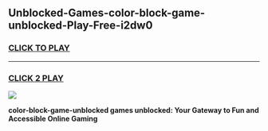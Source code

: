
## Unblocked-Games-color-block-game-unblocked-Play-Free-i2dw0
<h3>
<a href="https://premium76.site?title=color-block-game-unblocked&ref=10A">CLICK TO PLAY</a></h3>
<hr>

<h3>
<a href="https://premium76.site?title=color-block-game-unblocked&ref=10A">CLICK 2 PLAY</a>
  
</h3>

<a href="https://premium76.site?title=color-block-game-unblocked&ref=10A"><img src="https://clearcache.store/games.png"></a>


**color-block-game-unblocked games unblocked: Your Gateway to Fun and Accessible Online Gaming**
